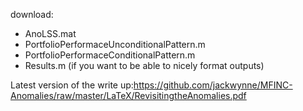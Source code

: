 download:
- AnoLSS.mat
- PortfolioPerformaceUnconditionalPattern.m
- PortfolioPerformaceConditionalPattern.m
- Results.m (if you want to be able to nicely format outputs)

Latest version of the write up:https://github.com/jackwynne/MFINC-Anomalies/raw/master/LaTeX/RevisitingtheAnomalies.pdf
